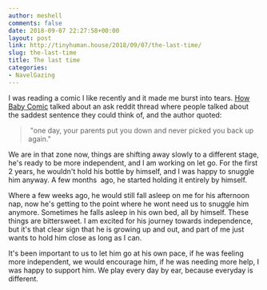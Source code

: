 ```yaml
---
author: meshell
comments: false
date: 2018-09-07 22:27:58+00:00
layout: post
link: http://tinyhuman.house/2018/09/07/the-last-time/
slug: the-last-time
title: The last time
categories:
- NavelGazing
---
```


I was reading a comic I like recently and it made me burst into tears. [How Baby Comic](http://howbabycomic.com/comic/hb322/) talked about an ask reddit thread where people talked about the saddest sentence they could think of, and the author quoted:

<blockquote> "one day, your parents put you down and never picked you back up again."</blockquote>

We are in that zone now, things are shifting away slowly to a different stage, he's ready to be more independent, and I am working on let go. For the first 2 years, he wouldn't hold his bottle by himself, and I was happy to snuggle him anyway. A few months  ago, he started holding it entirely by himself.

Where a few weeks ago, he would still fall asleep on me for his afternoon nap, now he's getting to the point where he wont need us to snuggle him anymore. Sometimes he falls asleep in his own bed, all by himself. These things are bittersweet. I am excited for his journey towards independence, but it's that clear sign that he is growing up and out, and part of me just wants to hold him close as long as I can.

It's been important to us to let him go at his own pace, if he was feeling more independent, we would encourage him, if he was needing more help, I was happy to support him. We play every day by ear, because everyday is different.
